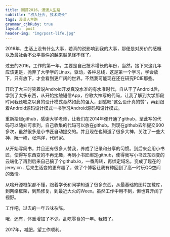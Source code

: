 ```yaml
---
title: 回首2016，漫漫人生路
subtitle: "初入社会, 技术成长"
tags: 漫漫人生路
grammar_cjkRuby: true
layout:  post
header-img: "img/post-life.jpg"
---
```


   2016年，生活上没有什么大事，若真的说影响到我的大事，那便是对房价的感概以及最社会不公平事件的越来越见怪不怪了。

   过去的2016，工作的第一年，主要是自己技术增长的年份，当然，接下来这几年应该更是，抛弃了大学学的Linux，驱动，各种总线，这是第一个学习，学会放下，只有放下，才会看到更广阔的世界。不然我可能现在还在研究PCIE那些。
   
   开启了大三时笑着说Android开发真没水准的有水准时代，自从干了Android后，学到了太多东西，从开始接触短信App，谷歌大神写的代码，让我了解到大学那段时间我还嗤之以鼻的设计模式竟然如此的强大，到感叹“这么设计真的赞”，再到跟着Android源码设计模式一书学习Android源码和设计模式。
   
   重新拾起github，感谢大学老师，让我们在2014年便开通了github，至此写的代码可以随处可拿到，自己收集的代码可以放在github。到现在github去年提交600多次，虽然很多是小书匠自动提交的。并且现在也知道了很多大神，关注了一些大神，阮一峰，张鸿洋，代码家。
   
   从开始写简书，并且还有很多人赞我，养成了记录和分享的习惯。到后来会用小书匠，使得写东西变的不再无趣，再到小书匠绑定github，使得我写小书匠东西变的云端化了再到后来自己搞了个github.io，一番周转，再绑定域名，变成了现在的 jerey.cn . 后来生活变的更有趣了，做了个博客让我有种回到了高一时玩QQ空间的激情。
   
   从啥开源框架都不懂，跟着学长和同学知道了很多东西，从最基础的图片加载库，到网络框架，到热修复，到最近大火的Weex。虽然工作中用不到，但也算开阔了视野。
   
   工作吧，过去的一年五味杂陈。
   
   哦，还有，体重增加了不少。乱吃零食的一年。我错了。

   2017年，减肥，望工作顺利。
